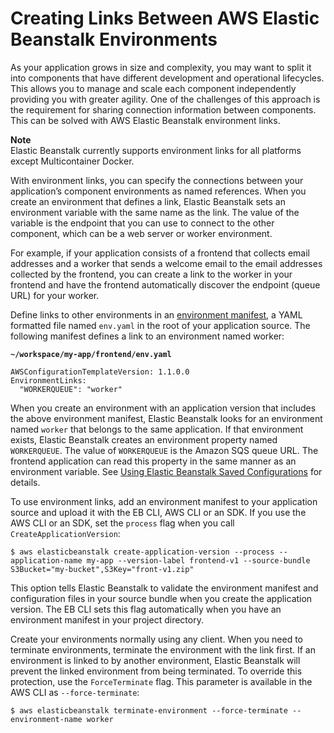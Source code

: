 # Creating Links Between AWS Elastic Beanstalk Environments<a name="environment-cfg-links"></a>

As your application grows in size and complexity, you may want to split it into components that have different development and operational lifecycles\. This allows you to manage and scale each component independently providing you with greater agility\. One of the challenges of this approach is the requirement for sharing connection information between components\. This can be solved with AWS Elastic Beanstalk environment links\.

**Note**  
Elastic Beanstalk currently supports environment links for all platforms except Multicontainer Docker\.

With environment links, you can specify the connections between your application’s component environments as named references\. When you create an environment that defines a link, Elastic Beanstalk sets an environment variable with the same name as the link\. The value of the variable is the endpoint that you can use to connect to the other component, which can be a web server or worker environment\.

For example, if your application consists of a frontend that collects email addresses and a worker that sends a welcome email to the email addresses collected by the frontend, you can create a link to the worker in your frontend and have the frontend automatically discover the endpoint \(queue URL\) for your worker\.

Define links to other environments in an [environment manifest](environment-cfg-manifest.md), a YAML formatted file named `env.yaml` in the root of your application source\. The following manifest defines a link to an environment named worker:

**`~/workspace/my-app/frontend/env.yaml`**

```
AWSConfigurationTemplateVersion: 1.1.0.0
EnvironmentLinks:
  "WORKERQUEUE": "worker"
```

When you create an environment with an application version that includes the above environment manifest, Elastic Beanstalk looks for an environment named `worker` that belongs to the same application\. If that environment exists, Elastic Beanstalk creates an environment property named `WORKERQUEUE`\. The value of `WORKERQUEUE` is the Amazon SQS queue URL\. The frontend application can read this property in the same manner as an environment variable\. See [Using Elastic Beanstalk Saved Configurations](environment-configuration-savedconfig.md) for details\.

To use environment links, add an environment manifest to your application source and upload it with the EB CLI, AWS CLI or an SDK\. If you use the AWS CLI or an SDK, set the `process` flag when you call `CreateApplicationVersion`: 

```
$ aws elasticbeanstalk create-application-version --process --application-name my-app --version-label frontend-v1 --source-bundle S3Bucket="my-bucket",S3Key="front-v1.zip"
```

This option tells Elastic Beanstalk to validate the environment manifest and configuration files in your source bundle when you create the application version\. The EB CLI sets this flag automatically when you have an environment manifest in your project directory\.

Create your environments normally using any client\. When you need to terminate environments, terminate the environment with the link first\. If an environment is linked to by another environment, Elastic Beanstalk will prevent the linked environment from being terminated\. To override this protection, use the `ForceTerminate` flag\. This parameter is available in the AWS CLI as `--force-terminate`:

```
$ aws elasticbeanstalk terminate-environment --force-terminate --environment-name worker
```